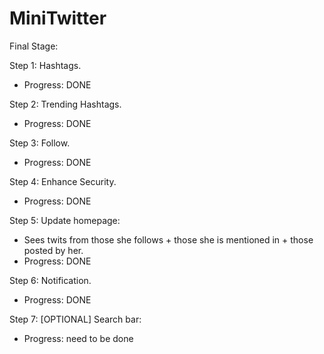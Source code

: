 # MiniTwitter

Final Stage:

Step 1: Hashtags. 
  - Progress: DONE

Step 2: Trending Hashtags. 
  - Progress: DONE

Step 3: Follow. 
  - Progress: DONE

Step 4: Enhance Security.
  - Progress: DONE

Step 5: Update homepage: 
  - Sees twits from those she follows + those she is mentioned in + those posted by her.
  - Progress: DONE
  
Step 6: Notification.
  - Progress: DONE

Step 7: [OPTIONAL] Search bar:
  - Progress: need to be done
